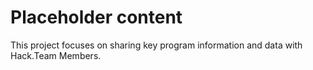 # Placeholder content

This project focuses on sharing key program information and data with Hack.Team Members. 